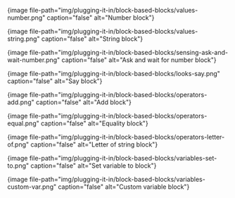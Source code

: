 {image file-path="img/plugging-it-in/block-based-blocks/values-number.png" caption="false" alt="Number block"}

{image file-path="img/plugging-it-in/block-based-blocks/values-string.png" caption="false" alt="String block"}

{image file-path="img/plugging-it-in/block-based-blocks/sensing-ask-and-wait-number.png" caption="false" alt="Ask and wait for number block"}

{image file-path="img/plugging-it-in/block-based-blocks/looks-say.png" caption="false" alt="Say block"}

{image file-path="img/plugging-it-in/block-based-blocks/operators-add.png" caption="false" alt="Add block"}

{image file-path="img/plugging-it-in/block-based-blocks/operators-equal.png" caption="false" alt="Equality block"}

{image file-path="img/plugging-it-in/block-based-blocks/operators-letter-of.png" caption="false" alt="Letter of string block"}

{image file-path="img/plugging-it-in/block-based-blocks/variables-set-to.png" caption="false" alt="Set variable to block"}

{image file-path="img/plugging-it-in/block-based-blocks/variables-custom-var.png" caption="false" alt="Custom variable block"}
